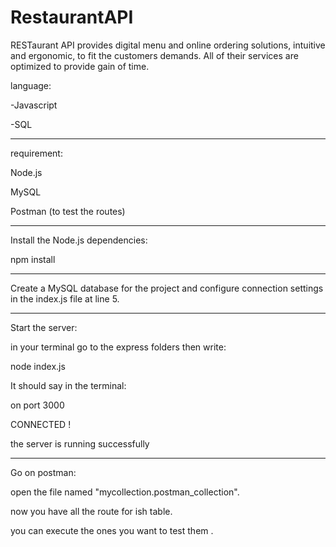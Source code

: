 # RestaurantAPI

RESTaurant API provides digital menu and online ordering solutions, intuitive and
ergonomic, to fit the customers demands.
All of their services are optimized to provide gain of time.

language: 

-Javascript

-SQL


-------------

requirement:

Node.js

MySQL

Postman (to test the routes)

-------------

Install the Node.js dependencies:

npm install

-------------

Create a MySQL database for the project and configure connection settings in the index.js file at line 5.

-------------

Start the server:

in your terminal go to the express folders then write:

node index.js

It should say in the terminal:

on port 3000

CONNECTED !

the server is running successfully

-------------

Go on postman:

open the file named "mycollection.postman_collection".

now you have all the route for ish table.

you can execute the ones you want to test them .

